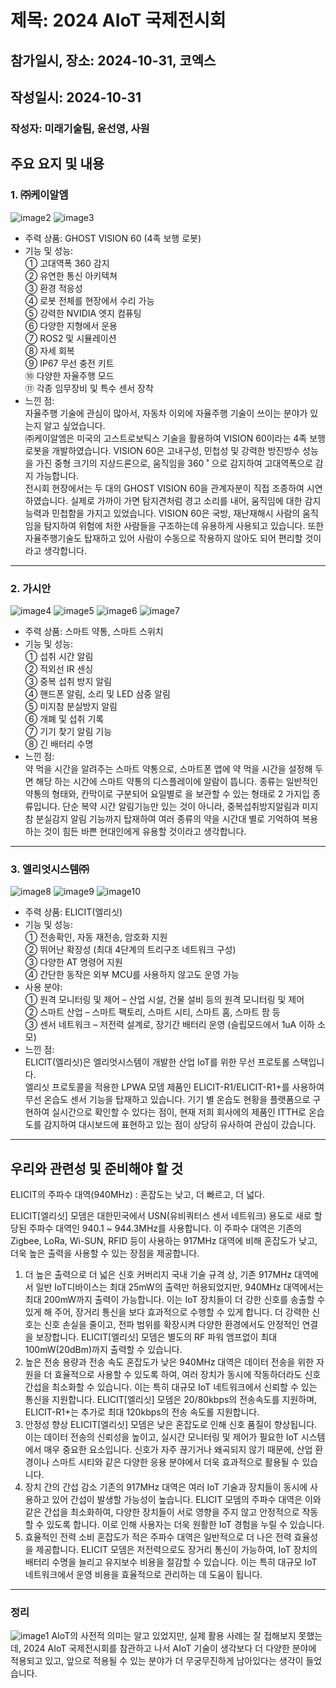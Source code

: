 # 제목: 2024 AIoT 국제전시회
## 참가일시, 장소: 2024-10-31, 코엑스

## 작성일시: 2024-10-31
### 작성자: 미래기술팀, 윤선영, 사원


## 주요 요지 및 내용

### 1. ㈜케이알엠   
![image2](https://github.com/user-attachments/assets/791a8ba1-bc6c-4757-a453-0788d3443891)
![image3](https://github.com/user-attachments/assets/099a4e86-32ba-4507-a596-f43d32bcb0a2)
* 주력 상품: GHOST VISION 60 (4족 보행 로봇)
* 기능 및 성능:   
①	고대역폭 360 감지   
②	유연한 통신 아키텍쳐   
③	환경 적응성   
④	로봇 전체를 현장에서 수리 가능   
⑤	강력한 NVIDIA 엣지 컴퓨팅   
⑥	다양한 지형에서 운용   
⑦	ROS2 및 시뮬레이션   
⑧	자세 회복   
⑨	IP67 무선 충전 키트   
⑩	다양한 자율주행 모드   
⑪	각종 임무장비 및 특수 센서 장착   
* 느낀 점:   
자율주행 기술에 관심이 많아서, 자동차 이외에 자율주행 기술이 쓰이는 분야가 있는지 알고 싶었습니다.    
㈜케이알엠은 미국의 고스트로보틱스 기술을 활용하여 VISION 60이라는 4족 보행 로봇을 개발하였습니다. VISION 60은 고내구성, 민첩성 및 강력한 방진방수 성능을 가진 중형 크기의 지상드론으로, 움직임을 360 ˚ 으로 감지하여 고대역폭으로 감지 가능합니다.  
전시회 현장에서는 두 대의 GHOST VISION 60을 관계자분이 직접 조종하여 시연하였습니다. 실제로 가까이 가면 탐지견처럼 경고 소리를 내어, 움직임에 대한 감지능력과 민첩함을 가지고 있었습니다. VISION 60은 국방, 재난재해시 사람의 움직임을 탐지하여 위험에 처한 사람들을 구조하는데 유용하게 사용되고 있습니다. 또한 자율주행기술도 탑재하고 있어 사람이 수동으로 작용하지 않아도 되어 편리할 것이라고 생각합니다.

* * *

### 2.	가시안
![image4](https://github.com/user-attachments/assets/9ccbc379-8b39-4387-8eee-8d7f616c390b)
![image5](https://github.com/user-attachments/assets/e257c7f5-6c69-4c5b-822a-82a4b2a2a5ba)
![image6](https://github.com/user-attachments/assets/0bdbf4c3-0abd-4a90-9a24-01861853ee87)
![image7](https://github.com/user-attachments/assets/9474f16b-5532-429e-be14-cfda7e8e9c4a)
* 주력 상품: 스마트 약통, 스마트 스위치
* 기능 및 성능:   
①	섭취 시간 알림   
②	적외선 IR 센싱   
③	중복 섭취 방지 알림   
④	핸드폰 알림, 소리 및 LED 삼중 알림   
⑤	미지참 분실방지 알림   
⑥	개폐 및 섭취 기록   
⑦	기기 찾기 알림 기능   
⑧	긴 배터리 수명   
* 느낀 점:   
약 먹을 시간을 알려주는 스마트 약통으로, 스마트폰 앱에 약 먹을 시간을 설정해 두면 해당 하는 시간에 스마트 약통의 디스플레이에 알람이 뜹니다. 
종류는 일반적인 약통의 형태와, 칸막이로 구분되어 요일별로 을 보관할 수 있는 형태로 2 가지입 종류입니다. 단순 복약 시간 알림기능만 있는 것이 아니라, 중복섭취방지알림과 미지참 분실감지 알림 기능까지 탑재하여 여러 종류의 약을 시간대 별로 기억하여 복용하는 것이 힘든 바쁜 현대인에게 유용할 것이라고 생각합니다.

* * *

### 3. 엘리엇시스템㈜
![image8](https://github.com/user-attachments/assets/ff7e76c5-7dd5-4a92-a64a-16a499210225)
![image9](https://github.com/user-attachments/assets/1c9722c1-f431-4717-b91c-95b54f6ce69f)
![image10](https://github.com/user-attachments/assets/0a828662-6935-4790-ad02-23f4b703c68e)
* 주력 상품: ELICIT(엘리싯)
* 기능 및 성능:   
①	전송확인, 자동 재전송, 암호화 지원   
②	뛰어난 확장성 (최대 4단계의 트리구조 네트워크 구성)   
③	다양한 AT 명령어 지원   
④	간단한 동작은 외부 MCU를 사용하지 않고도 운영 가능    
* 사용 분야:   
①	원격 모니터링 및 제어 – 산업 시설, 건물 설비 등의 원격 모니터링 및 제어   
②	스마트 산업 – 스마트 팩토리, 스마트 시티, 스마트 홈, 스마트 팜 등   
③	센서 네트워크 – 저전력 설계로, 장기간 배터리 운영 (슬립모드에서 1uA 이하 소모)   
* 느낀 점:   
ELICIT(엘리싯)은 엘리엇시스템이 개발한 산업 IoT를 위한 무선 프로토롤 스택입니다.   
엘리싯 프로토콜을 적용한 LPWA 모뎀 제품인 ELICIT-R1/ELICIT-R1+를 사용하여 무선 온습도 센서 기능을 탑재하고 있습니다. 기기 별 온습도 현황을 플랫폼으로 구현하여 실시간으로 확인할 수 있다는 점이, 현재 저희 회사에의 제품인 ITTH로 온습도를 감지하여 대시보드에 표현하고 있는 점이 상당히 유사하여 관심이 갔습니다.

* * *

## 우리와 관련성 및 준비해야 할 것
ELICIT의 주파수 대역(940MHz) :
혼잡도는 낮고, 더 빠르고, 더 넓다.

ELICIT[엘리싯] 모뎀은 대한민국에서 USN(유비쿼터스 센서 네트워크) 용도로 새로 할당된 주파수 대역인 940.1 ~ 944.3MHz를 사용합니다. 이 주파수 대역은 기존의 Zigbee, LoRa, Wi-SUN, RFID 등이 사용하는 917MHz 대역에 비해 혼잡도가 낮고, 더욱 높은 출력을 사용할 수 있는 장점을 제공합니다.

1. 더 높은 출력으로 더 넓은 신호 커버리지
국내 기술 규격 상, 기존 917MHz 대역에서 일반 IoT디바이스는 최대 25mW의 출력만 허용되었지만, 940MHz 대역에서는 최대 200mW까지 출력이 가능합니다. 이는 IoT 장치들이 더 강한 신호를 송출할 수 있게 해 주어, 장거리 통신을 보다 효과적으로 수행할 수 있게 합니다. 더 강력한 신호는 신호 손실을 줄이고, 전파 범위를 확장시켜 다양한 환경에서도 안정적인 연결을 보장합니다. 
ELICIT[엘리싯] 모뎀은 별도의 RF 파워 앰프없이 최대 100mW(20dBm)까지 출력할 수 있습니다.
2. 높은 전송 용량과 전송 속도
혼잡도가 낮은 940MHz 대역은 데이터 전송을 위한 자원을 더 효율적으로 사용할 수 있도록 하여, 여러 장치가 동시에 작동하더라도 신호 간섭을 최소화할 수 있습니다. 이는 특히 대규모 IoT 네트워크에서 신뢰할 수 있는 통신을 지원합니다.
ELICIT[엘리싯] 모뎀은 20/80kbps의 전송속도를 지원하며, ELICIT-R1+는 추가로 최대 120kbps의 전송 속도롤 지원합니다.
3. 안정성 향상
ELICIT[엘리싯]  모뎀은 낮은 혼잡도로 인해 신호 품질이 향상됩니다. 이는 데이터 전송의 신뢰성을 높이고, 실시간 모니터링 및 제어가 필요한 IoT 시스템에서 매우 중요한 요소입니다. 신호가 자주 끊기거나 왜곡되지 않기 때문에, 산업 환경이나 스마트 시티와 같은 다양한 응용 분야에서 더욱 효과적으로 활용될 수 있습니다.
4. 장치 간의 간섭 감소
기존의 917MHz 대역은 여러 IoT 기술과 장치들이 동시에 사용하고 있어 간섭이 발생할 가능성이 높습니다. ELICIT 모뎀의 주파수 대역은 이와 같은 간섭을 최소화하여, 다양한 장치들이 서로 영향을 주지 않고 안정적으로 작동할 수 있도록 합니다. 이로 인해 사용자는 더욱 원활한 IoT 경험을 누릴 수 있습니다.
5. 효율적인 전력 소비
혼잡도가 적은 주파수 대역은 일반적으로 더 나은 전력 효율성을 제공합니다. ELICIT 모뎀은 저전력으로도 장거리 통신이 가능하여, IoT 장치의 배터리 수명을 늘리고 유지보수 비용을 절감할 수 있습니다. 이는 특히 대규모 IoT 네트워크에서 운영 비용을 효율적으로 관리하는 데 도움이 됩니다.




* * *

### 정리
![image1](https://github.com/user-attachments/assets/7497f317-ca0c-4b59-82a9-c8b8de6add0f)
AIoT의 사전적 의미는 알고 있었지만, 실제 활용 사례는 잘 접해보지 못했는데, 2024 AIoT 국제전시회를 참관하고 나서 AIoT 기술이 생각보다 더 다양한 분야에 적용되고 있고, 앞으로 적용될 수 있는 분야가 더 무궁무진하게 남아있다는 생각이 들었습니다.



